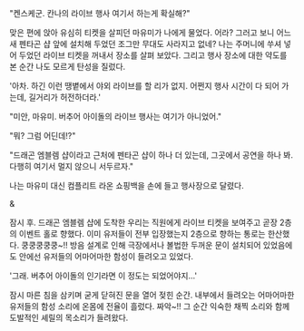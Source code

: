"켄스케군. 칸나의 라이브 행사 여기서 하는게 확실해?" 

맞은 편에 앉아 유심히 티켓을 살피던 마유미가 나에게 물었다. 
어라? 그러고 보니 어느새 펜타곤 샵 앞에 설치해 두었던 조그만 무대도 사라지고 없네? 
나는 주머니에 쑤셔 넣어 두었던 라이브 티켓을 꺼내서 장소를 살펴 보았다. 
그리고 행사 장소에 대한 약도를 본 순간 나도 모르게 탄성을 질렀다. 

'아차. 하긴 이런 땡볕에서 야외 라이브를 할 리가 없지. 어쩐지 행사 시간이 다 되어 가는데, 길거리가 허전하더라.' 

"미안, 마유미. 버추어 아이돌의 라이브 행사는 여기가 아니었어." 

"뭐? 그럼 어딘데!?" 

"드래곤 엠블렘 샵이라고 근처에 펜타곤 샵이 하나 더 있는데, 그곳에서 공연을 하나 봐. 다행히 여기서 멀지 않으니 서두르자." 

나는 마유미 대신 컴플리트 라온 쇼핑백을 손에 들고 행사장으로 달렸다. 

& 

잠시 후. 드래곤 엠블렘 샵에 도착한 우리는 직원에게 라이브 티켓을 보여주고 곧장 2층의 이벤트 홀로 향했다. 이미 유저들이 전부 입장했는지 2층으로 향하는 통로는 한산했다. 
쿵쿵쿵쿵쿵~!! 
방음 설계로 인해 극장에서나 볼법한 두꺼운 문이 설치되어 있었음에도 안에선 유저들의 어마어마한 함성이 들려오고 있었다. 

'그래. 버추어 아이돌의 인기라면 이 정도는 되었어야지...' 

잠시 마른 침을 삼키며 굳게 닫혀진 문을 열어 젖힌 순간. 내부에서 들려오는 어마어마한 유저들의 함성 소리에 온몸에 전율이 흘렀다. 
짜악~!! 
그 순간 익숙한 채찍 소리와 함께 도발적인 셰릴의 목소리가 들려왔다. 